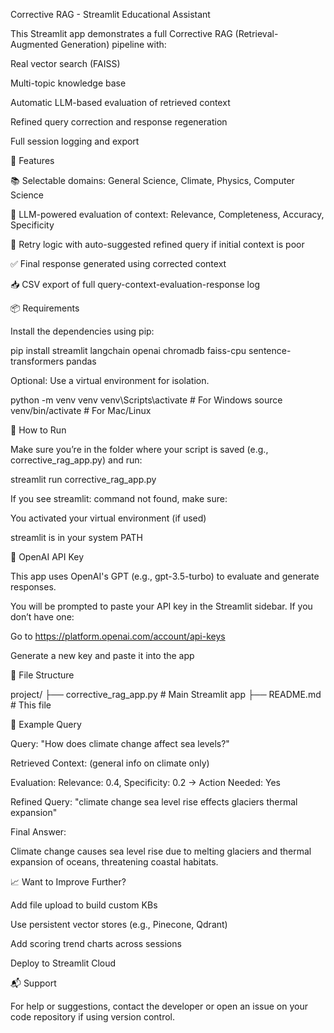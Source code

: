 Corrective RAG - Streamlit Educational Assistant

This Streamlit app demonstrates a full Corrective RAG (Retrieval-Augmented Generation) pipeline with:

Real vector search (FAISS)

Multi-topic knowledge base

Automatic LLM-based evaluation of retrieved context

Refined query correction and response regeneration

Full session logging and export

🔧 Features

📚 Selectable domains: General Science, Climate, Physics, Computer Science

🤖 LLM-powered evaluation of context: Relevance, Completeness, Accuracy, Specificity

🔁 Retry logic with auto-suggested refined query if initial context is poor

✅ Final response generated using corrected context

📥 CSV export of full query-context-evaluation-response log

📦 Requirements

Install the dependencies using pip:

pip install streamlit langchain openai chromadb faiss-cpu sentence-transformers pandas

Optional: Use a virtual environment for isolation.

python -m venv venv
venv\Scripts\activate      # For Windows
source venv/bin/activate    # For Mac/Linux

🚀 How to Run

Make sure you’re in the folder where your script is saved (e.g., corrective_rag_app.py) and run:

streamlit run corrective_rag_app.py

If you see streamlit: command not found, make sure:

You activated your virtual environment (if used)

streamlit is in your system PATH

🔐 OpenAI API Key

This app uses OpenAI's GPT (e.g., gpt-3.5-turbo) to evaluate and generate responses.

You will be prompted to paste your API key in the Streamlit sidebar. If you don’t have one:

Go to https://platform.openai.com/account/api-keys

Generate a new key and paste it into the app

📁 File Structure

project/
├── corrective_rag_app.py       # Main Streamlit app
├── README.md                   # This file

📝 Example Query

Query: "How does climate change affect sea levels?"

Retrieved Context: (general info on climate only)

Evaluation: Relevance: 0.4, Specificity: 0.2 → Action Needed: Yes

Refined Query: "climate change sea level rise effects glaciers thermal expansion"

Final Answer:

Climate change causes sea level rise due to melting glaciers and thermal expansion of oceans, threatening coastal habitats.

📈 Want to Improve Further?

Add file upload to build custom KBs

Use persistent vector stores (e.g., Pinecone, Qdrant)

Add scoring trend charts across sessions

Deploy to Streamlit Cloud

📬 Support

For help or suggestions, contact the developer or open an issue on your code repository if using version control.